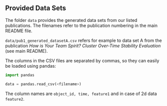 ## Provided Data Sets

The folder `data` provides the generated data sets from our listed publications. The filenames refer to the publication numbering in the main README file.

`data/pub1_generated_datasetA.csv` refers for example to data set A from the publication *How is Your Team Spirit? Cluster Over-Time Stability Evaluation* (see main README).

The columns in the CSV files are separated by commas, so they can easily be loaded using pandas:
```python
import pandas

data = pandas.read_csv(<filename>)
```

The column names are `object_id, time, feature1` and in case of 2d data `feature2`.